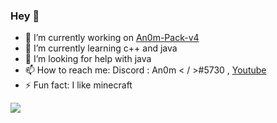 ###    Hey 👋

- 🔭 I’m currently working on [An0m-Pack-v4](https://github.com/An0mXD/An0mXD-Pack-V4)
- 🌱 I’m currently learning c++ and java
- 🤔 I’m looking for help with java
- 📫 How to reach me: Discord : An0m < / >#5730 , [Youtube](https://www.youtube.com/channel/UC6mvqVW3zEwZtmMWspdZZRw)
- ⚡ Fun fact: I like minecraft

<img src="https://github-readme-stats.vercel.app/api?username=An0mXD&&show_icons=true&title_color=ffffff&icon_color=bb2acf&text_color=daf7dc&bg_color=151515">
